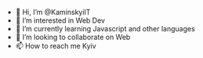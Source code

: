 - 👋 Hi, I’m @KaminskyiIT
- 👀 I’m interested in Web Dev
- 🌱 I’m currently learning Javascript and other languages
- 💞️ I’m looking to collaborate on Web
- 📫 How to reach me Kyiv

<!---
KaminskyiIT/KaminskyiIT is a ✨ special ✨ repository because its `README.md` (this file) appears on your GitHub profile.
You can click the Preview link to take a look at your changes.
--->
